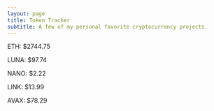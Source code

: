 ```yaml
---
layout: page
title: Token Tracker
subtitle: A few of my personal favorite cryptocurrency projects.
---
```


<!--BEGINCRYPTOINPUT-->
ETH: $2744.75

LUNA: $97.74

NANO: $2.22

LINK: $13.99

AVAX: $78.29

<!--ENDCRYPTOINPUT-->
